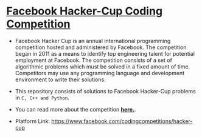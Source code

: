 # [Facebook Hacker-Cup Coding Competition](https://www.facebook.com/codingcompetitions/hacker-cup)
* Facebook Hacker Cup is an annual international programming competition hosted and administered by Facebook. The competition began in 2011 as a means to identify top engineering talent for potential employment at Facebook. The competition consists of a set of algorithmic problems which must be solved in a fixed amount of time. Competitors may use any programming language and development environment to write their solutions.

* This repository consists of solutions to Facebook Hacker-Cup problems in `C, C++ and Python`.

* You can read more about the competition [**here.**](https://www.facebook.com/codingcompetitions/hacker-cup).

* Platform Link: https://www.facebook.com/codingcompetitions/hacker-cup
